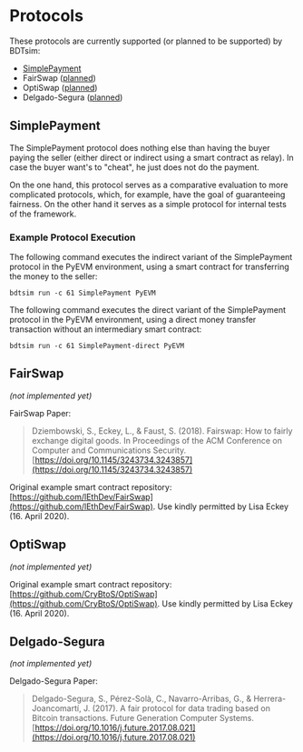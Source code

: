 # Protocols

These protocols are currently supported (or planned to be supported) by BDTsim:

  * [SimplePayment](#simplepayment)
  * FairSwap ([planned](https://gitlab.com/MatthiasLohr/bdtsim/-/issues/2))
  * OptiSwap ([planned](https://gitlab.com/MatthiasLohr/bdtsim/-/issues/5))
  * Delgado-Segura ([planned](https://gitlab.com/MatthiasLohr/bdtsim/-/issues/1))


## SimplePayment

The SimplePayment protocol does nothing else than having the buyer paying the seller
(either direct or indirect using a smart contract as relay).
In case the buyer want's to "cheat", he just does not do the payment.

On the one hand, this protocol serves as a comparative evaluation to more complicated protocols, which, for example, have the goal of guaranteeing fairness.
On the other hand it serves as a simple protocol for internal tests of the framework.


### Example Protocol Execution

The following command executes the indirect variant of the SimplePayment protocol in the PyEVM environment,
using a smart contract for transferring the money to the seller:
```
bdtsim run -c 61 SimplePayment PyEVM
```

The following command executes the direct variant of the SimplePayment protocol in the PyEVM environment,
using a direct money transfer transaction without an intermediary smart contract:
```
bdtsim run -c 61 SimplePayment-direct PyEVM
```

## FairSwap

*(not implemented yet)*

FairSwap Paper:

> Dziembowski, S., Eckey, L., & Faust, S. (2018).
> Fairswap: How to fairly exchange digital goods.
> In Proceedings of the ACM Conference on Computer and Communications Security.
> [https://doi.org/10.1145/3243734.3243857](https://doi.org/10.1145/3243734.3243857)

Original example smart contract repository: [https://github.com/lEthDev/FairSwap](https://github.com/lEthDev/FairSwap).
Use kindly permitted by Lisa Eckey (16. April 2020).


## OptiSwap

*(not implemented yet)*

Original example smart contract repository: [https://github.com/CryBtoS/OptiSwap](https://github.com/CryBtoS/OptiSwap).
Use kindly permitted by Lisa Eckey (16. April 2020).


## Delgado-Segura

*(not implemented yet)*

Delgado-Segura Paper:

> Delgado-Segura, S., Pérez-Solà, C., Navarro-Arribas, G., & Herrera-Joancomartí, J. (2017).
> A fair protocol for data trading based on Bitcoin transactions.
> Future Generation Computer Systems.
> [https://doi.org/10.1016/j.future.2017.08.021](https://doi.org/10.1016/j.future.2017.08.021)
